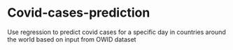 # Covid-cases-prediction
Use regression to predict covid cases for a specific day in countries around the world based on input from OWID dataset
